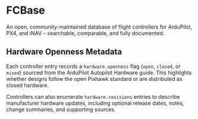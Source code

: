 # FCBase
An open, community-maintained database of flight controllers for ArduPilot, PX4, and iNAV – searchable, comparable, and fully documented.

## Hardware Openness Metadata

Each controller entry records a `hardware.openness` flag (`open`, `closed`, or `mixed`) sourced from the ArduPilot Autopilot Hardware guide. This highlights whether designs follow the open Pixhawk standard or are distributed as closed hardware.

Controllers can also enumerate `hardware.revisions` entries to describe manufacturer hardware updates, including optional release dates, notes, change summaries, and supporting sources.
